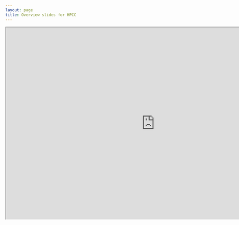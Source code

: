 ```yaml
---
layout: page
title: Overview slides for HPCC
---
```


<iframe src="https://hpcc.ucr.edu/presentations/2020-12-18_Workshop/hpcc_infrastructure/hpcc_infrastructure.html" frameborder="1" width="930" height="600" allowfullscreen="true" mozallowfullscreen="true" webkitallowfullscreen="true"></iframe>
